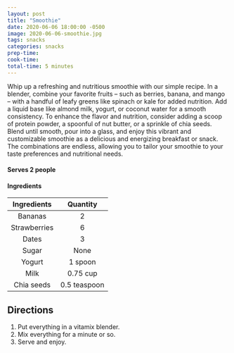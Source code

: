 ```yaml
---
layout: post
title: "Smoothie"
date: 2020-06-06 18:00:00 -0500
image: 2020-06-06-smoothie.jpg
tags: snacks
categories: snacks
prep-time:
cook-time:
total-time: 5 minutes
---
```


Whip up a refreshing and nutritious smoothie with our simple recipe. In a blender, combine your favorite fruits – such as berries, banana, and mango – with a handful of leafy greens like spinach or kale for added nutrition. Add a liquid base like almond milk, yogurt, or coconut water for a smooth consistency. To enhance the flavor and nutrition, consider adding a scoop of protein powder, a spoonful of nut butter, or a sprinkle of chia seeds. Blend until smooth, pour into a glass, and enjoy this vibrant and customizable smoothie as a delicious and energizing breakfast or snack. The combinations are endless, allowing you to tailor your smoothie to your taste preferences and nutritional needs.

#### Serves 2 people

#### Ingredients

|  Ingredients |   Quantity   |
|:------------:|:------------:|
|    Bananas   |       2      |
| Strawberries |       6      |
|     Dates    |       3      |
|     Sugar    |     None     |
|    Yogurt    |    1 spoon   |
|     Milk     |   0.75 cup   |
|  Chia seeds  | 0.5 teaspoon |

## Directions

1. Put everything in a vitamix blender.
2. Mix everything for a minute or so.
3. Serve and enjoy.
